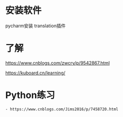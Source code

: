 # 安装软件
pycharm安装 translation插件
# 了解
https://www.cnblogs.com/zwcry/p/9542867.html

https://kuboard.cn/learning/

# Python练习
    - https://www.cnblogs.com/Jims2016/p/7458720.html